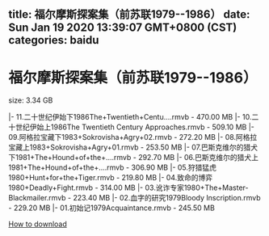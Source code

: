 
title: 福尔摩斯探案集（前苏联1979--1986）
date: Sun Jan 19 2020 13:39:07 GMT+0800 (CST)    
categories: baidu
---

# 福尔摩斯探案集（前苏联1979--1986）
size: 3.34 GB
 
 
|- 11.二十世纪伊始下1986The+Twentieth+Centu....rmvb - 470.00 MB
|- 10.二十世纪伊始上1986The Twentieth Century Approaches.rmvb - 509.10 MB
|- 09.阿格拉宝藏下1983+Sokrovisha+Agry+02.rmvb - 272.20 MB
|- 08.阿格拉宝藏上1983+Sokrovisha+Agry+01.rmvb - 253.50 MB
|- 07.巴斯克维尔的猎犬下1981+The+Hound+of+the+....rmvb - 292.70 MB
|- 06.巴斯克维尔的猎犬上1981+The+Hound+of+the+....rmvb - 306.90 MB
|- 05.狩猎猛虎1980+Hunt+for+the+Tiger.rmvb - 219.80 MB
|- 04.致命的博弈1980+Deadly+Fight.rmvb - 314.00 MB
|- 03.讹诈专家1980+The+Master-Blackmailer.rmvb - 223.40 MB
|- 02.血字的研究1979Bloody Inscription.rmvb - 229.20 MB
|- 01.初始记1979Acquaintance.rmvb - 245.50 MB

[How to download](https://bpcam.bemobtrk.com/go/2ceec3aa-1ca2-46d6-b9ff-aaa5c184517c?jno=1120)
